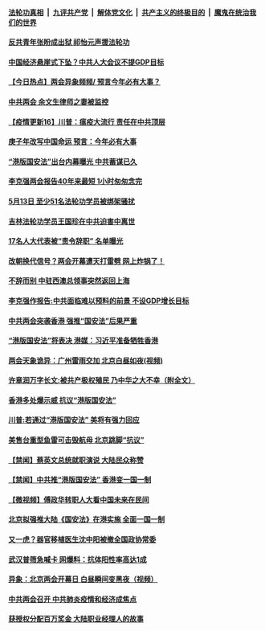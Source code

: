 

####  [法轮功真相](../../../../basic/blob/master/README.md?t=05221832) &nbsp;|&nbsp; [九评共产党](../../../../9ping.md/blob/master/README.md?t=05221832) &nbsp;|&nbsp; [解体党文化](../../../../jtdwh.md/blob/master/README.md?t=05221832)  &nbsp;|&nbsp; [共产主义的终极目的](../../../../gczydzjmd.md/blob/master/README.md?t=05221832) &nbsp;|&nbsp; [魔鬼在统治我们的世界](../../../../mgztzwmdsj.md/blob/master/README.md?t=05221832) 

#### [反共青年张盼成出狱 祁怡元声援法轮功](../pages/prog204/a102853356.md?t=05221832) 

#### [中国经济悬崖式下坠？中共人大会议不提GDP目标](../pages/prog204/a102853348.md?t=05221832) 

#### [【今日热点】两会异象频频/ 预言今年必有大事？](../pages/prog204/a102853334.md?t=05221832) 

#### [中共两会 余文生律师之妻被监控](../pages/prog204/a102853344.md?t=05221832) 

#### [【疫情更新16】川普：瘟疫大流行 责任在中共顶层](../pages/prog204/a102849540.md?t=05221832) 

#### [庚子年改写中国命运 预言：今年必有大事](../pages/prog204/a102853331.md?t=05221832) 

#### [“港版国安法”出台内幕曝光 中共蓄谋已久](../pages/prog204/a102853266.md?t=05221832) 

#### [李克强两会报告40年来最短 1小时匆匆念完](../pages/prog204/a102853259.md?t=05221832) 

#### [5月13日 至少51名法轮功学员被绑架骚扰](../pages/prog204/a102853249.md?t=05221832) 

#### [吉林法轮功学员王国珍在中共迫害中离世](../pages/prog204/a102853245.md?t=05221832) 

#### [17名人大代表被“责令辞职” 名单曝光](../pages/prog204/a102853226.md?t=05221832) 

#### [改朝换代信号？两会开幕遭天打雷劈 网上炸锅了！](../pages/prog204/a102853217.md?t=05221832) 

#### [不辞而别 中驻西澳总领事突然返回上海](../pages/prog204/a102853214.md?t=05221832) 

#### [李克强作报告:中共面临难以预料的前景 不设GDP增长目标](../pages/prog204/a102853128.md?t=05221832) 

#### [中共两会突袭香港 强推“国安法”后果严重](../pages/prog204/a102853110.md?t=05221832) 

#### [“港版国安法”将表决 港媒：习近平准备牺牲香港](../pages/prog204/a102853102.md?t=05221832) 

#### [两会天象诡异：广州雷雨交加 北京白昼如夜(视频)](../pages/prog204/a102853045.md?t=05221832) 

#### [许章润万字长文:被共产极权殖民 乃中华之大不幸（附全文）](../pages/prog204/a102852933.md?t=05221832) 

#### [香港多处爆示威 抗议“港版国安法”](../pages/prog204/a102852861.md?t=05221832) 

#### [川普:若通过“港版国安法” 美将有强力回应](../pages/prog204/a102852842.md?t=05221832) 

#### [美售台重型鱼雷可击毁航母 北京跳脚“抗议”](../pages/prog204/a102852830.md?t=05221832) 

#### [【禁闻】蔡英文总统就职演说 大陆民众称赞](../pages/prog204/a102852934.md?t=05221832) 

#### [【禁闻】中共推“港版国安法” 香港变一国一制](../pages/prog204/a102852931.md?t=05221832) 

#### [【微视频】傅政华转职人大看中国未来在民间](../pages/prog204/a102852866.md?t=05221832) 

#### [北京拟强推大陆《国安法》在港实施 全面一国一制](../pages/prog204/a102852709.md?t=05221832) 

#### [又一虎？器官移植医生沈中阳被撤全国政协常委](../pages/prog204/a102852711.md?t=05221832) 

#### [武汉普筛急喊卡 网爆料：抗体阳性率高达1成](../pages/prog204/a102852728.md?t=05221832) 

#### [异象：北京两会开幕日 白昼瞬间变黑夜（视频）](../pages/prog204/a102852684.md?t=05221832) 

#### [中共两会召开 中共肺炎疫情和经济成焦点](../pages/prog204/a102852703.md?t=05221832) 

#### [获授权分配百万奖金 大陆职业经理人的故事](../pages/prog204/a102852534.md?t=05221832) 

